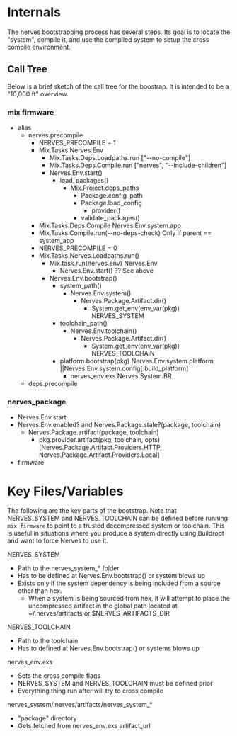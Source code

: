 # Internals

The nerves bootstrapping process has several steps.  Its goal is to locate 
the "system", compile it, and use the compiled system to setup the cross 
compile environment.

## Call Tree

Below is a brief sketch of the call tree for the boostrap.  It is intended
to be a "10,000 ft" overview.

### mix firmware
* alias
  * nerves.precompile
    * NERVES_PRECOMPILE = 1
    * Mix.Tasks.Nerves.Env
      * Mix.Tasks.Deps.Loadpaths.run ["--no-compile"]
      * Mix.Tasks.Deps.Compile.run ["nerves", "--include-children"]
      * Nerves.Env.start()
        * load_packages()
            * Mix.Project.deps_paths
              * Package.config_path
              * Package.load_config
                * provider()
              * validate_packages()
    * Mix.Tasks.Deps.Compile Nerves.Env.system.app
    * Mix.Tasks.Compile.run(--no-deps-check) Only if parent == system_app
    * NERVES_PRECOMPILE = 0
    * Mix.Tasks.Nerves.Loadpaths.run()
      * Mix.task.run(nerves.env) Nerves.Env
        * Nerves.Env.start() ?? See above
      * Nerves.Env.bootstrap()
        * system_path()
          * Nerves.Env.system()
            * Nerves.Package.Artifact.dir()
              * System.get_env(env_var(pkg)) NERVES_SYSTEM
        * toolchain_path()
          * Nerves.Env.toolchain()
            * Nerves.Package.Artifact.dir()
              * System.get_env(env_var(pkg)) NERVES_TOOLCHAIN
        * platform.bootstrap(pkg) Nerves.Env.system.platform ||Nerves.Env.system.config[:build_platform]
          * nerves_env.exs Nerves.System.BR
  * deps.precompile

### nerves_package
  * Nerves.Env.start
  * Nerves.Env.enabled? and Nerves.Package.stale?(package, toolchain)
    * Nerves.Package.artifact(package, toolchain)
      * pkg.provider.artifact(pkg, toolchain, opts) [Nerves.Package.Artifact.Providers.HTTP, Nerves.Package.Artifact.Providers.Local]
* firmware

# Key Files/Variables

The following are the key parts of the bootstrap.  Note that NERVES_SYSTEM and 
NERVES_TOOLCHAIN can be defined before running `mix firmware` to point to a 
trusted decompressed system or toolchain. This is useful in situations where 
you produce a system directly using Buildroot and want to force Nerves to use it.

NERVES_SYSTEM 
  * Path to the nerves_system_* folder
  * Has to be defined at Nerves.Env.bootstrap() or system blows up
  * Exists only if the system dependency is being included from a source other than hex.
    * When a system is being sourced from hex, it will attempt to place the uncompressed artifact in the global path located at ~/.nerves/artifacts or $NERVES_ARTIFACTS_DIR

NERVES_TOOLCHAIN 
  * Path to the toolchain
  * Has to defined at Nerves.Env.bootstrap() or systems blows up

nerves_env.exs
  * Sets the cross compile flags
  * NERVES_SYSTEM and NERVES_TOOLCHAIN must be defined prior
  * Everything thing run after will try to cross compile

nerves_system/.nerves/artifacts/nerves_system_*
   * "package" directory
   * Gets fetched from nerves_env.exs artifact_url
